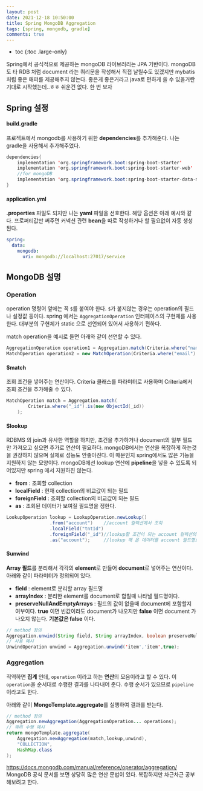 ```yaml
---
layout: post
date: 2021-12-18 10:50:00
title: Spring MongoDB Aggregation
tags: [spring, mongodb, gradle]
comments: true
---
```


* toc
{:toc .large-only}

Spring에서 공식적으로 제공하는 mongoDB 라이브러리는 JPA 기반이다.
mongoDB도 타 RDB 처럼 document 라는 쿼리문을 작성해서 직접 날릴수도 있겠지만 mybatis 처럼 좋은 매퍼를 제공해주지 않는다.
좋은게 좋은거라고 java로 편하게 쓸 수 있을거란 기대로 시작했는데..ㅎㅎ 쉬운건 없다.
한 번 보자

## Spring 설정

#### build.gradle
프로젝트에서 mongodb를 사용하기 위한 **dependencies**를 추가해준다. 나는 gradle을 사용해서 추가해주었다.
~~~ java
dependencies{
    implementation 'org.springframework.boot:spring-boot-starter'
    implementation 'org.springframework.boot:spring-boot-starter-web'
    //for mongoDB
	implementation 'org.springframework.boot:spring-boot-starter-data-mongodb'
}
~~~

#### application.yml
**.properties** 파일도 되지만 나는 **yaml** 파일을 선호한다. 해당 옵션은 아래 예시와 같다.
프로퍼티값만 써주면 커넥션 관련 **bean**을 따로 작성하거나 할 필요없이 자동 생성된다.
~~~ yaml
spring:
  data:
    mongodb:
      uri: mongodb://localhost:27017/service
~~~



## MongoDB 설명

### Operation
operation 명령어 앞에는 꼭 `$`를 붙여야 한다. `$`가 붙지않는 경우는 operation의 필드나 설정값 등이다.
spring 에서는 `AggregationOperation` 인터페이스의 구현체를 사용한다. 대부분의 구현체가 static 으로 선언되어 있어서 사용하기 편하다. 

match operation을 예시로 들면 아래와 같이 선언할 수 있다.
~~~ java
AggregationOperation operation1 = Aggregation.match(Criteria.where("name").is("test"));
MatchOperation operation2 = new MatchOperation(Criteria.where("email").is(email));
~~~


#### $match
조회 조건을 넣어주는 연산이다.
Criteria 클래스를 파라미터로 사용하며 Criteria에서 조회 조건을 추가해줄 수 있다.
~~~ java
MatchOperation match = Aggregation.match(
		Criteria.where("_id").is(new ObjectId(_id))
	);
~~~

#### $lookup
RDBMS 의 join과 유사한 역할을 하지만, 조건을 추가하거나 document의 일부 필드만 가져오고 싶으면 추가로 연산이 필요하다. mongoDB에서는 연산을 복잡하게 하는것을 권장하지 않으며 실제로 성능도 안좋아진다. 이 때문인지 spring에서도 많은 기능을 지원하지 않는 모양이다. mongoDB에선 lookup 연산에 **pipeline**을 넣을 수 있도록 되어있지만 spring 에서 지원하진 않는다.
- **from** : 조회할 collection
- **localField** : 현재 collection의 비교값이 되는 필드
- **foreignField** : 조회할 collection의 비교값이 되는 필드
- **as** : 조회된 데이터가 보여질 필드명을 정한다.

~~~ java
LookupOperation lookup = LookupOperation.newLookup()
                .from("account")	//account 컬렉션에서 조회
                .localField("tntId")
                .foreignField("_id")//lookup할 조건이 되는 account 컬렉션의 필드명
                .as("account");		//lookup 해 온 데이터를 account 필드명로 보여준다.
~~~

#### $unwind
**Array 필드**를 분리해서 각각의 **element**로 만들어 **document**로 넣어주는 연산이다. 
아래와 같이 파라미터가 정의되어 있다.
- **field** : element로 분리할 array 필드명
- **arrayIndex** : 분리한 element를 document로 합칠때 나타낼 필드명이다.
- **preserveNullAndEmptyArrays** : 필드의 값이 없을때 document에 포함할지 여부이다. **true** 이면 빈값이라도 document가 나오지만 **false** 이면 document 가 나오지 않는다.
**기본값은 false** 이다.
~~~ java
// method 정의
Aggregation.unwind(String field, String arrayIndex, boolean preserveNullAndEmptyArrays);
// 사용 예시
UnwindOperation unwind = Aggregation.unwind('item','item',true);
~~~

### Aggregation
직역하면 **집계** 인데, `operation` 이라고 하는 **연산**의 모음이라고 할 수 있다. 이 `operation`을 순서대로 수행한 결과를 나타내어 준다. 수행 순서가 있으므로 `pipeline` 이라고도 한다.

아래와 같이 **MongoTemplate.aggregate**를 실행하여 결과를 받는다.
~~~ java
// method 정의
Aggregation.newAggregation(AggregationOperation... operations);
// 쿼리 수행 예시
return mongoTemplate.aggregate(
	Aggregation.newAggregation(match,lookup,unwind),
	"COLLECTION",
	HashMap.class
);
~~~

https://docs.mongodb.com/manual/reference/operator/aggregation/   
MongoDB 공식 문서를 보면 상당히 많은 연산 문법이 있다.
복잡하지만 차근차근 공부해보려고 한다.